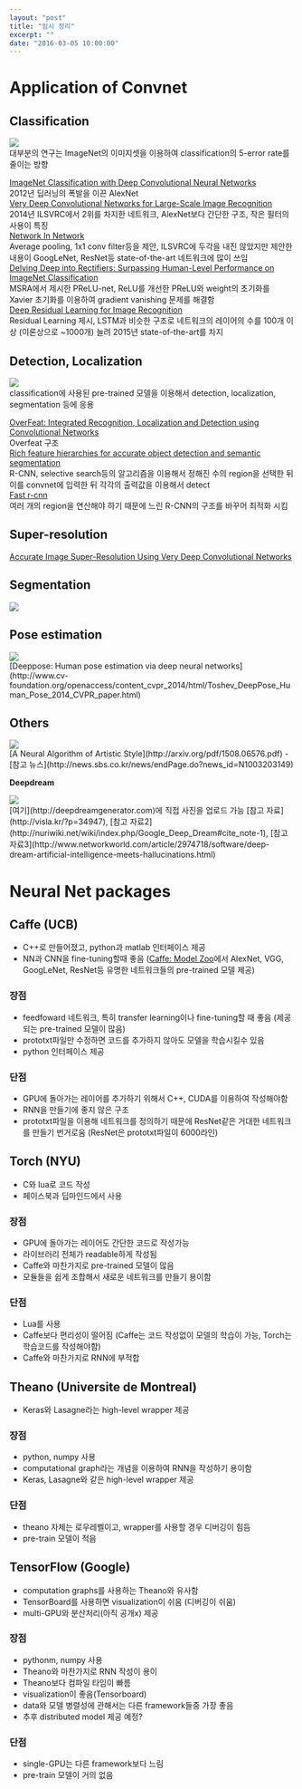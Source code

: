 ```yaml
---
layout: "post"
title: "임시 정리"
excerpt: ""
date: "2016-03-05 10:00:00"
---
```


# Application of Convnet
## Classification
<div class="imgcap">
<img src="/assets/class.png">
</div>
대부분의 연구는 ImageNet의 이미지셋을 이용하여 classification의 5-error rate를 줄이는 방향

[ImageNet Classification with Deep Convolutional Neural Networks](http://papers.nips.cc/paper/4824-imagenet-classification-with-deep-convolutional-neural-networks.pdf)  
2012년 딥러닝의 폭발을 이끈 AlexNet  
[Very Deep Convolutional Networks for Large-Scale Image Recognition](http://arxiv.org/abs/1409.1556)  
2014년 ILSVRC에서 2위를 차지한 네트워크, AlexNet보다 간단한 구조, 작은 필터의 사용이 특징  
[Network In Network](http://arxiv.org/abs/1312.4400)  
Average pooling, 1x1 conv filter등을 제안, ILSVRC에 두각을 내진 않았지만 제안한 내용이 GoogLeNet, ResNet등 state-of-the-art 네트워크에 많이 쓰임   
[Delving Deep into Rectifiers: Surpassing Human-Level Performance on ImageNet Classification](http://arxiv.org/abs/1502.01852)  
MSRA에서 제시한 PReLU-net, ReLU를 개선한 PReLU와 weight의 초기화를 Xavier 초기화를 이용하여 gradient vanishing 문제를 해결함  
[Deep Residual Learning for Image Recognition](http://arxiv.org/abs/1512.03385)  
Residual Learning 제시, LSTM과 비슷한 구조로 네트워크의 레이어의 수를 100개 이상 (이론상으로 ~1000개) 늘려 2015년 state-of-the-art를 차지

## Detection, Localization
<div class="imgcap">
<img src="/assets/detection.png">
</div>
classification에 사용된 pre-trained 모델을 이용해서 detection, localization, segmentation 등에 응용

[OverFeat: Integrated Recognition, Localization and Detection using Convolutional Networks](http://arxiv.org/abs/1312.6229)  
Overfeat 구조  
[Rich feature hierarchies for accurate object detection and semantic segmentation](http://www.cv-foundation.org/openaccess/content_cvpr_2014/html/Girshick_Rich_Feature_Hierarchies_2014_CVPR_paper.html)  
R-CNN, selective search등의 알고리즘을 이용해서 정해진 수의 region을 선택한 뒤 이를 convnet에 입력한 뒤 각각의 출력값을 이용해서 detect  
[Fast r-cnn](http://www.cv-foundation.org/openaccess/content_iccv_2015/html/Girshick_Fast_R-CNN_ICCV_2015_paper.html)  
여러 개의 region을 연산해야 하기 때문에 느린 R-CNN의 구조를 바꾸어 최적화 시킴  

## Super-resolution
[Accurate Image Super-Resolution Using Very Deep Convolutional Networks](http://arxiv.org/abs/1511.04587)

## Segmentation
<div class="imgcap">
<img src="/assets/segmentation.png">
</div>

## Pose estimation
<div class="imgcap">
<img src="/assets/deeppose.png">
</div>
[Deeppose: Human pose estimation via deep neural networks](http://www.cv-foundation.org/openaccess/content_cvpr_2014/html/Toshev_DeepPose_Human_Pose_2014_CVPR_paper.html)

## Others
<div class="imgcap">
<img src="/assets/neural-art.jpg">
</div>
[A Neural Algorithm of Artistic Style](http://arxiv.org/pdf/1508.06576.pdf) - [참고 뉴스](http://news.sbs.co.kr/news/endPage.do?news_id=N1003203149)

**Deepdream**
<div class="imgcap">
<img src="/assets/deepdream.jpg">
</div>
[여기](http://deepdreamgenerator.com)에 직접 사진을 업로드 가능
[참고 자료](http://visla.kr/?p=34947), [참고 자료2](http://nuriwiki.net/wiki/index.php/Google_Deep_Dream#cite_note-1), [참고 자료3](http://www.networkworld.com/article/2974718/software/deep-dream-artificial-intelligence-meets-hallucinations.html)

# Neural Net packages

## Caffe (UCB)
- C++로 만들어졌고, python과 matlab 인터페이스 제공
- NN과 CNN을 fine-tuning할때 좋음 ([Caffe: Model Zoo](https://github.com/BVLC/caffe/wiki/Model-Zoo)에서 AlexNet, VGG, GoogLeNet, ResNet등 유명한 네트워크들의 pre-trained 모델 제공)

### 장점
- feedfoward 네트워크, 특히 transfer learning이나 fine-tuning할 때 좋음 (제공되는 pre-trained 모델이 많음)
- prototxt파일만 수정하면 코드를 추가하지 않아도 모델을 학습시킬수 있음
- python 인터페이스 제공

### 단점
- GPU에 돌아가는 레이어를 추가하기 위해서 C++, CUDA를 이용하여 작성해야함
- RNN을 만들기에 좋지 않은 구조
- prototxt파일을 이용해 네트워크를 정의하기 때문에 ResNet같은 거대한 네트워크를 만들기 번거로움 (ResNet은 prototxt파일이 6000라인)

## Torch (NYU)
- C와 lua로 코드 작성
- 페이스북과 딥마인드에서 사용

### 장점
- GPU에 돌아가는 레이어도 간단한 코드로 작성가능
- 라이브러리 전체가 readable하게 작성됨
- Caffe와 마찬가지로 pre-trained 모델이 많음
- 모듈들을 쉽게 조합해서 새로운 네트워크를 만들기 용이함

### 단점
- Lua를 사용
- Caffe보다 편리성이 떨어짐 (Caffe는 코드 작성없이 모델의 학습이 가능, Torch는 학습코드를 작성해야함)
- Caffe와 마찬가지로 RNN에 부적합

## Theano (Universite de Montreal)
- Keras와 Lasagne라는 high-level wrapper 제공

### 장점
- python, numpy 사용
- computational graph라는 개념을 이용하여 RNN을 작성하기 용이함
- Keras, Lasagne와 같은 high-level wrapper 제공

### 단점
- theano 자체는 로우레벨이고, wrapper를 사용할 경우 디버깅이 힘듬
- pre-train 모델이 적음

## TensorFlow (Google)
- computation graphs를 사용하는 Theano와 유사함
- TensorBoard를 사용하면 visualization이 쉬움 (디버깅이 쉬움)
- multi-GPU와 분산처리(아직 공개x) 제공

### 장점
- pythonm, numpy 사용
- Theano와 마찬가지로 RNN 작성이 용이
- Theano보다 컴파일 타임이 빠름
- visualization이 좋음(Tensorboard)
- data와 모델 병렬성에 관해서는 다른 framework들중 가장 좋음
- 추후 distributed model 제공 예정?

### 단점
- single-GPU는 다른 framework보다 느림
- pre-train 모델이 거의 없음
